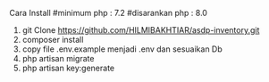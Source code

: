 Cara Install
#minimum php : 7.2
#disarankan php : 8.0
1. git Clone https://github.com/HILMIBAKHTIAR/asdp-inventory.git
2. composer install
3. copy file .env.example menjadi .env dan sesuaikan Db
4. php artisan migrate
5. php artisan key:generate
